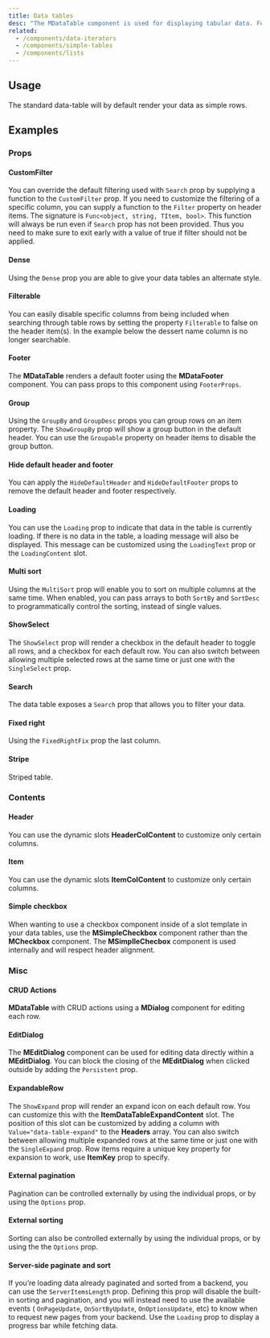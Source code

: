 ```yaml
---
title: Data tables
desc: "The MDataTable component is used for displaying tabular data. Features include sorting, searching, pagination, content-editing, and row selection."
related:
  - /components/data-iterators
  - /components/simple-tables
  - /components/lists
---
```


## Usage

The standard data-table will by default render your data as simple rows.

<data-iterators-usage></data-iterators-usage>

## Examples

### Props

#### CustomFilter

You can override the default filtering used with `Search` prop by supplying a function to the `CustomFilter` prop. If you
need to customize the filtering of a specific column, you can supply a function to the `Filter` property on header items.
The signature is `Func<object, string, TItem, bool>`. This function will always be run even if
`Search` prop has not been provided. Thus you need to make sure to exit early with a value of true if filter should not be
applied.

<masa-example file="Examples.components.data_tables.CustomFilter"></masa-example>

#### Dense

Using the `Dense` prop you are able to give your data tables an alternate style.

<masa-example file="Examples.components.data_tables.Dense"></masa-example>

#### Filterable

You can easily disable specific columns from being included when searching through table rows by setting the property `Filterable` to false on the header item(s). In the example below the dessert name column is no longer searchable.

<masa-example file="Examples.components.data_tables.Filterable"></masa-example>

#### Footer

The **MDataTable** renders a default footer using the **MDataFooter**  component. You can pass props to this component using `FooterProps`.

<masa-example file="Examples.components.data_tables.Footer"></masa-example>

#### Group

Using the `GroupBy` and `GroupDesc` props you can group rows on an item property. The `ShowGroupBy` prop will show a group
button in the default header. You can use the `Groupable` property on header items to disable the group button.

<masa-example file="Examples.components.data_tables.Group"></masa-example>

#### Hide default header and footer

You can apply the `HideDefaultHeader` and `HideDefaultFooter` props to remove the default header and footer
respectively.

<masa-example file="Examples.components.data_tables.HideDefaultHeaderAndFooter"></masa-example>

#### Loading

You can use the `Loading` prop to indicate that data in the table is currently loading. If there is no data in the
table, a loading message will also be displayed. This message can be customized using the `LoadingText` prop or the
`LoadingContent` slot.

<masa-example file="Examples.components.data_tables.Loading"></masa-example>

#### Multi sort

Using the `MultiSort` prop will enable you to sort on multiple columns at the same time. When enabled, you can pass
arrays to both `SortBy` and `SortDesc` to programmatically control the sorting, instead of single values.

<masa-example file="Examples.components.data_tables.MultiSort"></masa-example>

#### ShowSelect

The `ShowSelect` prop will render a checkbox in the default header to toggle all rows, and a checkbox for each default
row. You can also switch between allowing multiple selected rows at the same time or just one with the `SingleSelect` prop.

<masa-example file="Examples.components.data_tables.RowSelection"></masa-example>

#### Search

The data table exposes a `Search` prop that allows you to filter your data.

<masa-example file="Examples.components.data_tables.Search"></masa-example>

#### Fixed right

Using the `FixedRightFix` prop  the last column.

<masa-example file="Examples.components.data_tables.Fixed"></masa-example>

#### Stripe

Striped table.

<masa-example file="Examples.components.data_tables.Stripe"></masa-example>

### Contents

#### Header

You can use the dynamic slots **HeaderColContent** to customize only certain columns.

<masa-example file="Examples.components.data_tables.Header"></masa-example>

#### Item

You can use the dynamic slots **ItemColContent** to customize only certain columns.

<masa-example file="Examples.components.data_tables.Item"></masa-example>

#### Simple checkbox

When wanting to use a checkbox component inside of a slot template in your data tables, use the **MSimpleCheckbox**
component rather than the **MCheckbox** component. The **MSimplleChecbox** component is used internally and will respect
header alignment.

<masa-example file="Examples.components.data_tables.SimpleCheckbox"></masa-example>

### Misc

#### CRUD Actions

**MDataTable** with CRUD actions using a **MDialog** component for editing each row.

<masa-example file="Examples.components.data_tables.CRUDActions"></masa-example>

#### EditDialog

The **MEditDialog** component can be used for editing data directly within a **MEditDialog**. You can block the closing of
the **MEditDialog** when clicked outside by adding the `Persistent` prop.

<masa-example file="Examples.components.data_tables.EditDialog"></masa-example>

#### ExpandableRow

The `ShowExpand`  prop will render an expand icon on each default row. You can customize this with the
**ItemDataTableExpandContent** slot. The position of this slot can be customized by adding a column
with `Value="data-table-expand"` to the **Headers** array. You can also switch between allowing multiple expanded rows
at the same time or just one with the `SingleExpand` prop. Row items require a unique key property for expansion to
work, use **ItemKey** prop to specify.

<masa-example file="Examples.components.data_tables.ExpandableRow"></masa-example>

#### External pagination

Pagination can be controlled externally by using the individual props, or by using the `Options` prop.

<masa-example file="Examples.components.data_tables.ExternalPagination"></masa-example>

#### External sorting

Sorting can also be controlled externally by using the individual props, or by using the the `Options` prop.

<masa-example file="Examples.components.data_tables.ExternalSorting"></masa-example>

#### Server-side paginate and sort

If you’re loading data already paginated and sorted from a backend, you can use the `ServerItemsLength` prop. Defining
this prop will disable the built-in sorting and pagination, and you will instead need to use the available events (
`OnPageUpdate`, `OnSortByUpdate`, `OnOptionsUpdate`, etc) to know when to request new pages from your backend. Use
the `Loading` prop to display a progress bar while fetching data.

<masa-example file="Examples.components.data_tables.ServerSidePaginateAndSort"></masa-example>